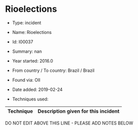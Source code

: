 # Rioelections

* Type: incident

* Name: Rioelections

* Id: I00037

* Summary: nan

* Year started: 2016.0

* From country / To country: Brazil / Brazil

* Found via: OII

* Date added: 2019-02-24

* Techniques used: 

| Technique | Description given for this incident |
| --------- | ------------------------- |

DO NOT EDIT ABOVE THIS LINE - PLEASE ADD NOTES BELOW
